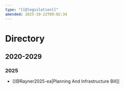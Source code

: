 ```yaml
---
type: "[[@legislation]]"
amended: 2025-10-22T09:02:34
---
```


# Directory
## 2020-2029
### 2025
- [[@Rayner2025-ea|Planning And Infrastructure Bill]]
